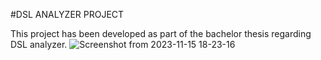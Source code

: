 #DSL ANALYZER PROJECT

This project has been developed as part of the bachelor thesis regarding DSL analyzer.
![Screenshot from 2023-11-15 18-23-16](https://github.com/DavidHala123/Bakalarska_prace-DSL_Analyzer/assets/78861269/fd95d182-c7a6-49c4-b773-070123433f7b)
